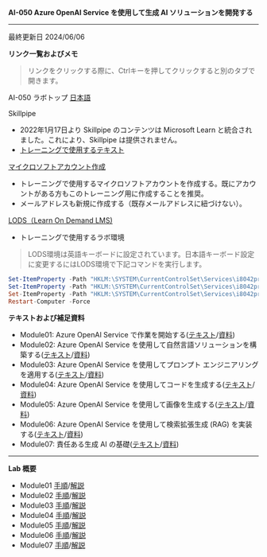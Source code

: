 **AI-050 Azure OpenAI Service を使用して生成 AI ソリューションを開発する**
***

最終更新日 2024/06/06

**リンク一覧およびメモ**

 > リンクをクリックする際に、Ctrlキーを押してクリックすると別のタブで開きます。

AI-050 ラボトップ [日本語](https://github.com/MicrosoftLearning/mslearn-openai.ja-jp/tree/main/Labfiles)

Skillpipe

- 2022年1月17日より Skillpipe のコンテンツは Microsoft Learn と統合されました。これにより、Skillpipe は提供されません。
- [トレーニングで使用するテキスト](https://learn.microsoft.com/ja-jp/training/paths/develop-ai-solutions-azure-openai/)

[マイクロソフトアカウント作成](https://account.microsoft.com/account/Account)

- トレーニングで使用するマイクロソフトアカウントを作成する。既にアカウントがある方もこのトレーニング用に作成することを推奨。
- メールアドレスも新規に作成する（既存メールアドレスに紐づけない）。

[LODS（Learn On Demand LMS)](https://esi.learnondemand.net/User/Login?ReturnUrl=%2F)

- トレーニングで使用するラボ環境

 > LODS環境は英語キーボードに設定されています。日本語キーボード設定に変更するにはLODS環境で下記コマンドを実行します。

```powershell
Set-ItemProperty -Path "HKLM:\SYSTEM\CurrentControlSet\Services\i8042prt\Parameters" -Name "LayerDriver JPN" -Value "kbd106.dll"
Set-ItemProperty -Path "HKLM:\SYSTEM\CurrentControlSet\Services\i8042prt\Parameters" -Name "OverrideKeyboardType" -Value 7
Set-ItemProperty -Path "HKLM:\SYSTEM\CurrentControlSet\Services\i8042prt\Parameters" -Name "OverrideKeyboardSubtype" -Value 2
Restart-Computer -Force
```
**テキストおよび補足資料**
- Module01: Azure OpenAI Service で作業を開始する([テキスト](https://learn.microsoft.com/ja-jp/training/modules/get-started-openai/)/[資料](https://github.com/naonao71/note/blob/main/AI-050/AI-050_Mod1_%E8%A3%9C%E8%B6%B3%E8%B3%87%E6%96%99_Ver1.0.pdf))
- Module02: Azure OpenAI Service を使用して自然言語ソリューションを構築する([テキスト](https://learn.microsoft.com/ja-jp/training/modules/build-language-solution-azure-openai/)/[資料](https://github.com/naonao71/note/blob/main/AI-050/AI-050_Mod2_%E8%A3%9C%E8%B6%B3%E8%B3%87%E6%96%99_Ver1.0.pdf))
- Module03: Azure OpenAI Service を使用してプロンプト エンジニアリングを適用する([テキスト](https://learn.microsoft.com/ja-jp/training/modules/apply-prompt-engineering-azure-openai/)/[資料](https://github.com/naonao71/note/blob/main/AI-050/AI-050_Mod3_%E8%A3%9C%E8%B6%B3%E8%B3%87%E6%96%99_Ver1.0.pdf))
- Module04: Azure OpenAI Service を使用してコードを生成する([テキスト](https://learn.microsoft.com/ja-jp/training/modules/generate-code-azure-openai/)/[資料](https://github.com/naonao71/note/blob/main/AI-050/AI-050_Mod4_%E8%A3%9C%E8%B6%B3%E8%B3%87%E6%96%99_Ver1.0.pdf))
- Module05: Azure OpenAI Service を使用して画像を生成する([テキスト](https://learn.microsoft.com/ja-jp/training/modules/generate-images-azure-openai/)/[資料](https://github.com/naonao71/note/blob/main/AI-050/AI-050_Mod5_%E8%A3%9C%E8%B6%B3%E8%B3%87%E6%96%99_Ver1.0.pdf))
- Module06: Azure OpenAI Service を使用して検索拡張生成 (RAG) を実装する([テキスト](https://learn.microsoft.com/ja-jp/training/modules/use-own-data-azure-openai/)/[資料](https://github.com/naonao71/note/blob/main/AI-050/AI-050_Mod6_%E8%A3%9C%E8%B6%B3%E8%B3%87%E6%96%99_Ver1.0.pdf))
- Module07: 責任ある生成 AI の基礎([テキスト](https://learn.microsoft.com/ja-jp/training/modules/responsible-generative-ai/)/[資料](https://github.com/naonao71/note/blob/main/AI-050/AI-050_Mod7_%E8%A3%9C%E8%B6%B3%E8%B3%87%E6%96%99_Ver1.0.pdf))


---

**Lab 概要**

- Module01 [手順](https://github.com/MicrosoftLearning/mslearn-openai.ja-jp/blob/main/Instructions/Exercises/01-get-started-azure-openai.md)/[解説](https://github.com/naonao71/note/blob/main/AI-050/mod1.md)
- Module02 [手順](https://github.com/MicrosoftLearning/mslearn-openai.ja-jp/blob/main/Instructions/Exercises/02-natural-language-azure-openai.md)/[解説](https://github.com/naonao71/note/blob/main/AI-050/mod2.md)
- Module03 [手順](https://github.com/MicrosoftLearning/mslearn-openai.ja-jp/blob/main/Instructions/Exercises/03-prompt-engineering.md)/[解説](https://github.com/naonao71/note/blob/main/AI-050/mod3.md)
- Module04 [手順](https://github.com/MicrosoftLearning/mslearn-openai.ja-jp/blob/main/Instructions/Exercises/04-code-generation.md)/[解説](https://github.com/naonao71/note/blob/main/AI-050/mod4.md)
- Module05 [手順](https://github.com/MicrosoftLearning/mslearn-openai.ja-jp/blob/main/Instructions/Exercises/05-generate-images.md)/[解説](https://github.com/naonao71/note/blob/main/AI-050/mod5.md)
- Module06 [手順](https://github.com/MicrosoftLearning/mslearn-openai.ja-jp/blob/main/Instructions/Exercises/06-use-own-data.md)/[解説](https://github.com/naonao71/note/blob/main/AI-050/mod6.md)
- Module07 [手順](https://microsoftlearning.github.io/mslearn-ai-fundamentals/Instructions/Labs/14-azure-openai-content-filters.html#explore-content-filters)/[解説](https://github.com/naonao71/note/blob/main/AI-050/mod7.md)






